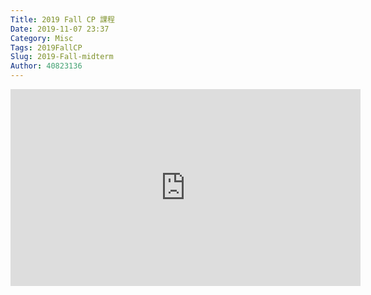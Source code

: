 ```yaml
---
Title: 2019 Fall CP 課程
Date: 2019-11-07 23:37
Category: Misc
Tags: 2019FallCP
Slug: 2019-Fall-midterm
Author: 40823136
---
```

<iframe width="560" height="315" src="https://www.youtube.com/embed/AK3s3RvZvGA" frameborder="0" allow="accelerometer; autoplay; encrypted-media; gyroscope; picture-in-picture" allowfullscreen></iframe>